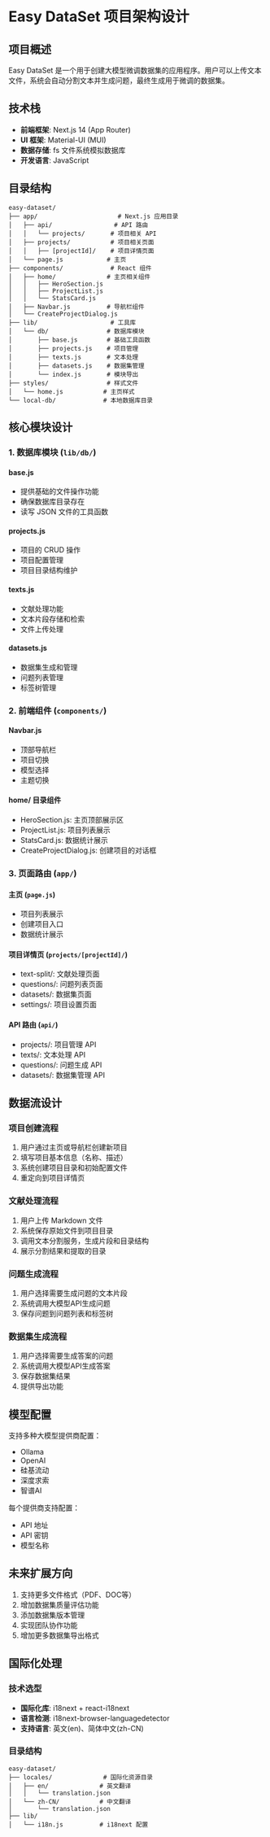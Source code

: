 # Easy DataSet 项目架构设计

## 项目概述

Easy DataSet 是一个用于创建大模型微调数据集的应用程序。用户可以上传文本文件，系统会自动分割文本并生成问题，最终生成用于微调的数据集。

## 技术栈

- **前端框架**: Next.js 14 (App Router)
- **UI 框架**: Material-UI (MUI)
- **数据存储**: fs 文件系统模拟数据库
- **开发语言**: JavaScript

## 目录结构

```
easy-dataset/
├── app/                      # Next.js 应用目录
│   ├── api/                 # API 路由
│   │   └── projects/       # 项目相关 API
│   ├── projects/           # 项目相关页面
│   │   ├── [projectId]/    # 项目详情页面
│   └── page.js            # 主页
├── components/             # React 组件
│   ├── home/              # 主页相关组件
│   │   ├── HeroSection.js
│   │   ├── ProjectList.js
│   │   └── StatsCard.js
│   ├── Navbar.js          # 导航栏组件
│   └── CreateProjectDialog.js
├── lib/                    # 工具库
│   └── db/                # 数据库模块
│       ├── base.js        # 基础工具函数
│       ├── projects.js    # 项目管理
│       ├── texts.js       # 文本处理
│       ├── datasets.js    # 数据集管理
│       └── index.js       # 模块导出
├── styles/                # 样式文件
│   └── home.js           # 主页样式
└── local-db/             # 本地数据库目录
```

## 核心模块设计

### 1. 数据库模块 (`lib/db/`)

#### base.js

- 提供基础的文件操作功能
- 确保数据库目录存在
- 读写 JSON 文件的工具函数

#### projects.js

- 项目的 CRUD 操作
- 项目配置管理
- 项目目录结构维护

#### texts.js

- 文献处理功能
- 文本片段存储和检索
- 文件上传处理

#### datasets.js

- 数据集生成和管理
- 问题列表管理
- 标签树管理

### 2. 前端组件 (`components/`)

#### Navbar.js

- 顶部导航栏
- 项目切换
- 模型选择
- 主题切换

#### home/ 目录组件

- HeroSection.js: 主页顶部展示区
- ProjectList.js: 项目列表展示
- StatsCard.js: 数据统计展示
- CreateProjectDialog.js: 创建项目的对话框

### 3. 页面路由 (`app/`)

#### 主页 (`page.js`)

- 项目列表展示
- 创建项目入口
- 数据统计展示

#### 项目详情页 (`projects/[projectId]/`)

- text-split/: 文献处理页面
- questions/: 问题列表页面
- datasets/: 数据集页面
- settings/: 项目设置页面

#### API 路由 (`api/`)

- projects/: 项目管理 API
- texts/: 文本处理 API
- questions/: 问题生成 API
- datasets/: 数据集管理 API

## 数据流设计

### 项目创建流程

1. 用户通过主页或导航栏创建新项目
2. 填写项目基本信息（名称、描述）
3. 系统创建项目目录和初始配置文件
4. 重定向到项目详情页

### 文献处理流程

1. 用户上传 Markdown 文件
2. 系统保存原始文件到项目目录
3. 调用文本分割服务，生成片段和目录结构
4. 展示分割结果和提取的目录

### 问题生成流程

1. 用户选择需要生成问题的文本片段
2. 系统调用大模型API生成问题
3. 保存问题到问题列表和标签树

### 数据集生成流程

1. 用户选择需要生成答案的问题
2. 系统调用大模型API生成答案
3. 保存数据集结果
4. 提供导出功能

## 模型配置

支持多种大模型提供商配置：

- Ollama
- OpenAI
- 硅基流动
- 深度求索
- 智谱AI

每个提供商支持配置：

- API 地址
- API 密钥
- 模型名称

## 未来扩展方向

1. 支持更多文件格式（PDF、DOC等）
2. 增加数据集质量评估功能
3. 添加数据集版本管理
4. 实现团队协作功能
5. 增加更多数据集导出格式

## 国际化处理

### 技术选型

- **国际化库**: i18next + react-i18next
- **语言检测**: i18next-browser-languagedetector
- **支持语言**: 英文(en)、简体中文(zh-CN)

### 目录结构

```
easy-dataset/
├── locales/              # 国际化资源目录
│   ├── en/              # 英文翻译
│   │   └── translation.json
│   └── zh-CN/           # 中文翻译
│       └── translation.json
├── lib/
│   └── i18n.js          # i18next 配置
```
